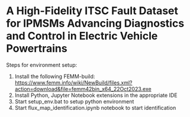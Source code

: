# A High-Fidelity ITSC Fault Dataset for IPMSMs Advancing Diagnostics and Control in Electric Vehicle Powertrains

Steps for environment setup:
1. Install the following FEMM-build: https://www.femm.info/wiki/NewBuild/files.xml?action=download&file=femm42bin_x64_22Oct2023.exe
2. Install Python, Jupyter Notebook extensions in the appropriate IDE 
3. Start setup_env.bat to setup python environment 
4. Start flux_map_identification.ipynb notebook to start identification

